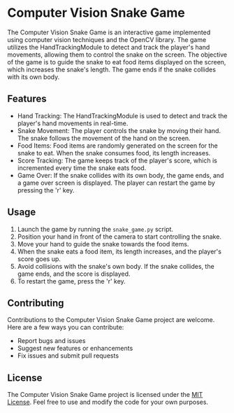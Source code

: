 # Computer Vision Snake Game

The Computer Vision Snake Game is an interactive game implemented using computer vision techniques and the OpenCV library. The game utilizes the HandTrackingModule to detect and track the player's hand movements, allowing them to control the snake on the screen. The objective of the game is to guide the snake to eat food items displayed on the screen, which increases the snake's length. The game ends if the snake collides with its own body.

## Features

- Hand Tracking: The HandTrackingModule is used to detect and track the player's hand movements in real-time.
- Snake Movement: The player controls the snake by moving their hand. The snake follows the movement of the hand on the screen.
- Food Items: Food items are randomly generated on the screen for the snake to eat. When the snake consumes food, its length increases.
- Score Tracking: The game keeps track of the player's score, which is incremented every time the snake eats food.
- Game Over: If the snake collides with its own body, the game ends, and a game over screen is displayed. The player can restart the game by pressing the 'r' key.


## Usage

1. Launch the game by running the `snake_game.py` script.
2. Position your hand in front of the camera to start controlling the snake.
3. Move your hand to guide the snake towards the food items.
4. When the snake eats a food item, its length increases, and the player's score goes up.
5. Avoid collisions with the snake's own body. If the snake collides, the game ends, and the score is displayed.
6. To restart the game, press the 'r' key.

## Contributing

Contributions to the Computer Vision Snake Game project are welcome. Here are a few ways you can contribute:

- Report bugs and issues
- Suggest new features or enhancements
- Fix issues and submit pull requests

## License

The Computer Vision Snake Game project is licensed under the [MIT License](LICENSE). Feel free to use and modify the code for your own purposes.
